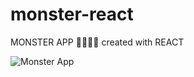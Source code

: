 # monster-react
MONSTER APP 🧟‍♂️🧟‍♀️ created with REACT

![Monster App](https://s4.gifyu.com/images/monster.gif)
